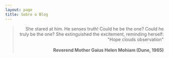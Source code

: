 ```yaml
---
layout: page
title: Sobre o Blog
---
```


<blockquote>
<div align="right">She stared at him. He senses truth! Could he be the one? Could he truly be the one? She extinguished the excitement, reminding herself: "Hope clouds observation"</div>
<br>
<div align="right"><b>Reverend Mother Gaius Helen Mohiam (Dune, 1965)</b></div>
</blockquote>

<br>

